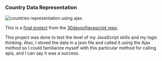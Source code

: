 ### Country Data Representation

![countries representation using ajax](https://user-images.githubusercontent.com/108290182/194126373-69afb626-20d7-4e63-8488-9516f4d64bba.PNG)

This is a [final project](https://github.com/Asabeneh/30-Days-Of-JavaScript/blob/master/30_Day_Mini_project_final/30_day_mini_project_final.md) from the [30daysofjavascript repo](https://github.com/Asabeneh/30-Days-Of-JavaScript).

This project was done to test the level of my JavaScript skills and my logic thinking. Also, I stored the data in a json file and called it using the Ajax method so I could familiarize myself with this particular method for calling apis, and I can say it was a success.
